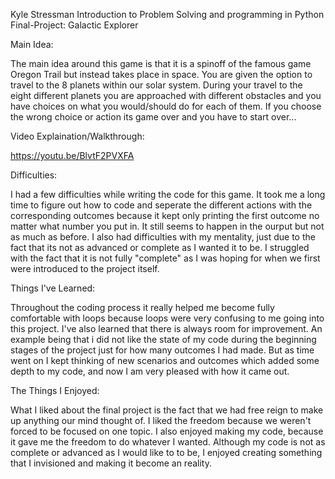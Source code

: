 Kyle Stressman
Introduction to Problem Solving and programming in Python
Final-Project: Galactic Explorer

Main Idea:

The main idea around this game is that it is a spinoff of the famous game Oregon Trail but instead takes place in space.
You are given the option to travel to the 8 planets within our solar system. During your travel to the eight different planets
you are approached with different obstacles and you have choices on what you would/should do for each of them. If you choose
the wrong choice or action its game over and you have to start over...

Video Explaination/Walkthrough:

https://youtu.be/BlvtF2PVXFA 


Difficulties:

I had a few difficulties while writing the code for this game. It took me a long time to figure out how to code and seperate the
different actions with the corresponding outcomes because it kept only printing the first outcome no matter what number you put
in. It still seems to happen in the ourput but not as much as before. I also had difficulties with my mentality, just due to the fact 
that its not as advanced or complete as I wanted it to be. I struggled with the fact that it is not fully "complete" as I was hoping for 
when we first were introduced to the project itself.

Things I've Learned:

Throughout the coding process it really helped me become fully comfortable with loops because loops were very confusing to me going into this
project. I've also learned that there is always room for improvement. An example being that i did not like the state of my code during the
beginning stages of the project just for how many outcomes I had made. But as time went on I kept thinking of new scenarios and outcomes which 
added some depth to my code, and now I am very pleased with how it came out.

The Things I Enjoyed:

What I liked about the final project is the fact that we had free reign to make up anything our mind thought of. I liked the freedom because
we weren't forced to be focused on one topic. I also enjoyed making my code, because it gave me the freedom to do whatever I wanted. Although
my code is not as complete or advanced as I would like to to be, I enjoyed creating something that I invisioned and making it become an reality.

